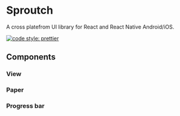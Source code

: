 # Sproutch

A cross platefrom UI library for React and React Native Android/iOS.

[![code style: prettier](https://img.shields.io/badge/code_style-prettier-ff69b4.svg?style=flat-square)](https://github.com/prettier/prettier)

## Components

### View

### Paper

### Progress bar
